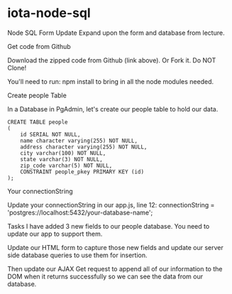 # iota-node-sql

Node SQL Form Update
Expand upon the form and database from lecture.

Get code from Github

Download the zipped code from Github (link above). Or Fork it. Do NOT Clone!

You'll need to run: npm install to bring in all the node modules needed.

Create people Table

In a Database in PgAdmin, let's create our people table to hold our data.

    CREATE TABLE people
    (
        id SERIAL NOT NULL,
        name character varying(255) NOT NULL,
        address character varying(255) NOT NULL,
        city varchar(100) NOT NULL,
        state varchar(3) NOT NULL,
        zip_code varchar(5) NOT NULL,
        CONSTRAINT people_pkey PRIMARY KEY (id)
    );
Your connectionString

Update your connectionString in our app.js, line 12: connectionString = 'postgres://localhost:5432/your-database-name';

Tasks
I have added 3 new fields to our people database. You need to update our app to support them.

Update our HTML form to capture those new fields and update our server side database queries to use them for insertion.

Then update our AJAX Get request to append all of our information to the DOM when it returns successfully so we can see the data from our database.
